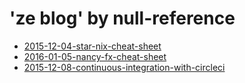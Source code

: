 # 'ze blog' by null-reference


* [2015-12-04-star-nix-cheat-sheet](2015-12-04-star-nix-cheat-sheet.md)
* [2016-01-05-nancy-fx-cheat-sheet](2016-01-05-nancy-fx-cheat-sheet.md)
* [2015-12-08-continuous-integration-with-circleci](2015-12-08-continuous-integration-with-circleci.md)
